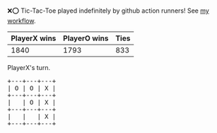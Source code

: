 :x::o: Tic-Tac-Toe played indefinitely by github action runners! See [my workflow](.github/workflows/play.yaml).

|PlayerX wins|PlayerO wins|Ties|
|-|-|-|
|1840|1793|833|

PlayerX's turn.

<pre>
+---+---+---+
| O | O | X |
+---+---+---+
|   | O | X |
+---+---+---+
|   |   | X |
+---+---+---+
</pre>